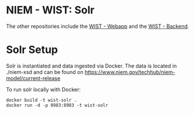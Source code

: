 NIEM - WIST: Solr
=================

The other repositories include the [WIST - Webapp](https://github.com/NIEMconnects/wist-frontend) and the [WIST - Backend](https://github.com/NIEMconnects/wist-backend).

# Solr Setup

Solr is instantiated and data ingested via Docker. The data is located in ./niem-xsd and can be found on https://www.niem.gov/techhub/niem-model/current-release

To run solr locally with Docker:

```
docker build -t wist-solr .
docker run -d -p 8983:8983 -t wist-solr
